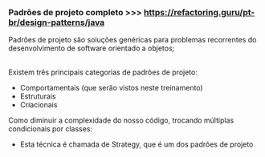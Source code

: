 
### <br>Padrões de projeto completo >>> https://refactoring.guru/pt-br/design-patterns/java
Padrões de projeto são soluções genéricas para problemas recorrentes do desenvolvimento de software orientado a objetos;

<br>Existem três principais categorias de padrões de projeto:
- Comportamentais (que serão vistos neste treinamento)
- Estruturais
- Criacionais <br>

 Como diminuir a complexidade do nosso código, trocando múltiplas condicionais por classes:
- Esta técnica é chamada de Strategy, que é um dos padrões de projeto
